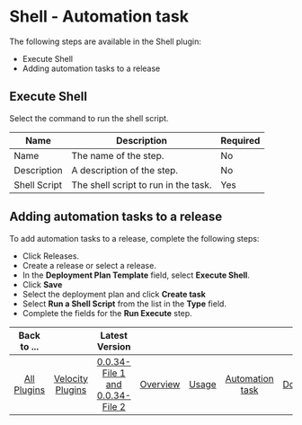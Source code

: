 
# Shell - Automation task

The following steps are available in the Shell plugin:
   
- Execute Shell
- Adding automation tasks to a release


## Execute Shell

Select the command to run the shell script.

| Name | Description | Required |
| --- | --- | --- |
| Name | The name of the step. | No |
| Description |	A description of the step. | No |
| Shell Script | The shell script to run in the task. |	Yes |

## Adding automation tasks to a release

To add automation tasks to a release, complete the following steps:

 - Click Releases.
 - Create a release or select a release.
 - In the **Deployment Plan Template** field, select **Execute Shell**.
 - Click **Save**
 - Select the deployment plan and click **Create task**
 - Select **Run a Shell Script** from the list in the **Type** field.
 - Complete the fields for the **Run Execute** step.


|Back to ...||Latest Version|||||
| :---: | :---: | :---: | :---: | :---: | :---: | :---: |
|[All Plugins](../../index.md)|[Velocity Plugins](../README.md)|[0.0.34-File 1 ](https://raw.githubusercontent.com/UrbanCode/IBM-UCV-PLUGINS/main/files/ucv-ext-shell/ucv-ext-shell%3A0.0.34.tar.7z.001)[and 0.0.34-File 2](https://raw.githubusercontent.com/UrbanCode/IBM-UCV-PLUGINS/main/files/ucv-ext-shell/ucv-ext-shell%3A0.0.34.tar.7z.002)|[Overview](overview.md)|[Usage](usage.md)|[Automation task](Automation-task.md)|[Downloads](downloads.md)
